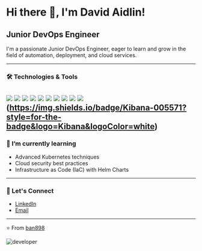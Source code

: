 # Hi there 👋, I'm David Aidlin!

## Junior DevOps Engineer

I'm a passionate Junior DevOps Engineer, eager to learn and grow in the field of automation, deployment, and cloud services. 

---

### 🛠️ Technologies & Tools

![](https://img.shields.io/badge/OS-Linux-informational?style=flat&logo=linux&logoColor=white&color=2bbc8a)
![](https://img.shields.io/badge/Cloud-AWS-informational?style=flat&logo=amazon-aws&logoColor=white&color=2bbc8a)
![](https://img.shields.io/badge/Container-Docker-informational?style=flat&logo=docker&logoColor=white&color=2bbc8a)
![](https://img.shields.io/badge/Orchestration-Kubernetes-informational?style=flat&logo=kubernetes&logoColor=white&color=2bbc8a)
![](https://img.shields.io/badge/CI/CD-Jenkins-informational?style=flat&logo=jenkins&logoColor=white&color=2bbc8a)
![](https://img.shields.io/badge/Version_Control-Git-informational?style=flat&logo=git&logoColor=white&color=2bbc8a)
![](https://img.shields.io/badge/Scripting-Bash-informational?style=flat&logo=gnu-bash&logoColor=white&color=2bbc8a)
![](https://img.shields.io/badge/Code-ansible-informational?style=flat&logo=ansible&logoColor=white&color=2bbc8a)
![](https://img.shields.io/badge/Monitoring-Prometheus-informational?style=flat&logo=prometheus&logoColor=white&color=2bbc8a)
![](https://img.shields.io/badge/Database-MySQL-informational?style=flat&logo=mysql&logoColor=white&color=2bbc8a)
(https://img.shields.io/badge/Kibana-005571?style=for-the-badge&logo=Kibana&logoColor=white)
---

### 🌱 I’m currently learning

- Advanced Kubernetes techniques
- Cloud security best practices
- Infrastructure as Code (IaC) with Helm Charts

---

### 💬 Let's Connect

- [LinkedIn](https://www.linkedin.com/in/david-aidlin-994456158/)
- [Email](mailto:davidface2@gmail.com)

---

⭐️ From [ban898](https://github.com/ban898)



![developer](https://user-images.githubusercontent.com/53367744/185619533-f44389dd-98ce-472b-8c6d-1f67158ff17f.gif)


